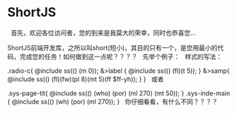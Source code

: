 # ShortJS
 
首先，欢迎各位访问者，您的到来是我莫大的荣幸，同时也恭喜您...

ShortJS前端开发库，之所以叫short(短小)，其目的只有一个，是您用最小的代码，完成您的任务！如何做到这一点呢？？？？
 
先举个例子：
 
样式的写法：
      
.radio-c{
  @include ss(() (m 0));
  &>label {
    @include ss(() (fl)(t 5));
  }
  &>samp{
    @include ss(() (fl)(fw)(pl 8)(mt 5)(ff $ff-yh));
  }
}
 
或者 

.sys-page-tit{
  @include ss(() (who) (por) (ml 270) (mt 50));
}
.sys-inde-main {
  @include ss(() (wh) (por) (ml 270));
}
 
你仔细看看，有什么不同？？？？
